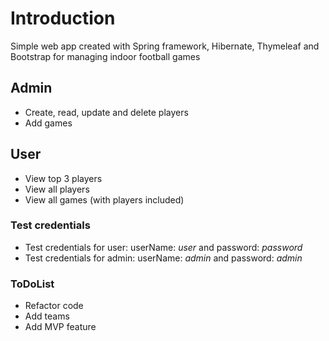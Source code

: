 # Introduction

Simple web app created with Spring framework, Hibernate, Thymeleaf and Bootstrap for managing indoor football games

## Admin
- Create, read, update and delete players
- Add games

## User
- View top 3 players
- View all players
- View all games (with players included)

### Test credentials
- Test credentials for user: userName: *user* and password: *password*
- Test credentials for admin: userName: *admin* and password: *admin*

### ToDoList
- Refactor code
- Add teams
- Add MVP feature
